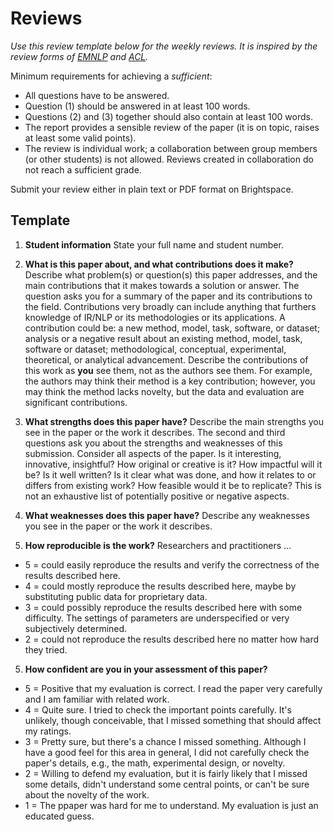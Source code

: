 # Reviews

*Use this review template below for the weekly reviews. It is inspired by the review forms of [EMNLP](https://emnlp2018.org/reviewform/) and [ACL](https://acl2018.org/downloads/acl_2018_review_form.html).*

Minimum requirements for achieving a *sufficient*:
- All questions have to be answered.
- Question (1) should be answered in at least 100 words. 
- Questions (2) and (3) together should also contain at least 100 words.
- The report provides a sensible review of the paper (it is on topic, raises at least some valid points). 
- The review is individual work; a collaboration between group members (or other students) is not allowed. Reviews created in collaboration do not reach a sufficient grade.

Submit your review either in plain text or PDF format on Brightspace.

## Template

1. **Student information** State your full name and student number.

2. **What is this paper about, and what contributions does it make?** Describe what problem(s) or question(s) this paper addresses, and the main contributions that it makes towards a solution or answer. The question asks you for a summary of the paper and its contributions to the field. Contributions very broadly can include anything that furthers knowledge of IR/NLP or its methodologies or its applications. A contribution could be: a new method, model, task, software, or dataset; analysis or a negative result about an existing method, model, task, software or dataset; methodological, conceptual, experimental, theoretical, or analytical advancement. Describe the contributions of this work as **you** see them, not as the authors see them. For example, the authors may think their method is a key contribution; however, you may think the method lacks novelty, but the data and evaluation are significant contributions.

3. **What strengths does this paper have?** Describe the main strengths you see in the paper or the work it describes. The second and third questions ask you about the strengths and weaknesses of this submission. Consider all aspects of the paper. Is it interesting, innovative, insightful? How original or creative is it? How impactful will it be? Is it well written? Is it clear what was done, and how it relates to or differs from existing work? How feasible would it be to replicate? This is not an exhaustive list of potentially positive or negative aspects.

4. **What weaknesses does this paper have?** Describe any weaknesses you see in the paper or the work it describes.

5. **How reproducible is the work?** Researchers and practitioners ...
- 5 = could easily reproduce the results and verify the correctness of the results described here.
- 4 = could mostly reproduce the results described here, maybe by substituting public data for proprietary data.
- 3 = could possibly reproduce the results described here with some difficulty. The settings of parameters are underspecified or very subjectively determined.
- 2 = could not reproduce the results described here no matter how hard they tried.

5. **How confident are you in your assessment of this paper?**
- 5 = Positive that my evaluation is correct. I read the paper very carefully and I am familiar with related work.
- 4 = Quite sure. I tried to check the important points carefully. It's unlikely, though conceivable, that I missed something that should affect my ratings.
- 3 = Pretty sure, but there's a chance I missed something. Although I have a good feel for this area in general, I did not carefully check the paper's details, e.g., the math, experimental design, or novelty.
- 2 = Willing to defend my evaluation, but it is fairly likely that I missed some details, didn't understand some central points, or can't be sure about the novelty of the work.
- 1 = The ppaper was hard for me to understand. My evaluation is just an educated guess.


